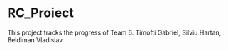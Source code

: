# RC_Proiect
This project tracks the progress of Team 6. Timofti Gabriel, Silviu Hartan, Beldiman Vladislav
